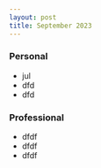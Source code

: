 ```yaml
---
layout: post
title: September 2023
---
```


### Personal

- jul
- dfd
- dfd

### Professional

- dfdf
- dfdf
- dfdf